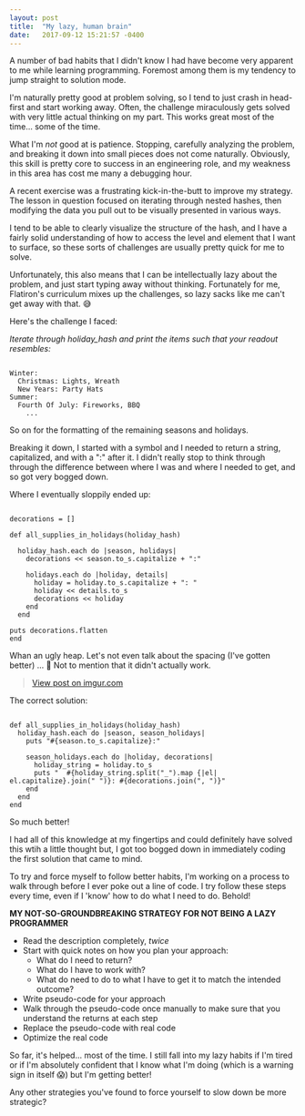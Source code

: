 ```yaml
---
layout: post
title:  "My lazy, human brain"
date:   2017-09-12 15:21:57 -0400
---
```


A number of bad habits that I didn't know I had have become very apparent to me while learning programming. Foremost among them is my tendency to jump straight to solution mode. 

I'm naturally pretty good at problem solving, so I tend to just crash in head-first and start working away. Often, the challenge miraculously gets solved with very little actual thinking on my part. This works great most of the time... some of the time.

What I'm *not* good at is patience. Stopping, carefully analyzing the problem, and breaking it down into small pieces does not come naturally. Obviously, this skill is pretty core to success in an engineering role, and my weakness in this area has cost me many a debugging hour. 

A recent exercise was a frustrating kick-in-the-butt to improve my strategy. The lesson in question focused on iterating through nested hashes, then modifying the data you pull out to be visually presented in various ways. 

I tend to be able to clearly visualize the structure of the hash, and I have a fairly solid understanding of how to access the level and element that I want to surface, so these sorts of challenges are usually pretty quick for me to solve. 

Unfortunately, this also means that I can be intellectually lazy about the problem, and just start typing away without thinking. Fortunately for me, Flatiron's curriculum mixes up the challenges, so lazy sacks like me can't get away with that. 😅

Here's the challenge I faced:

*Iterate through holiday_hash and print the items such that your readout resembles:*

```

Winter:
  Christmas: Lights, Wreath
  New Years: Party Hats
Summer:
  Fourth Of July: Fireworks, BBQ
	...
```

So on for the formatting of the remaining seasons and holidays.

Breaking it down, I started with a symbol and I needed to return a string, capitalized, and with a ":" after it. I didn't really stop to think through through the difference between where I was and where I needed to get, and so got very bogged down.

Where I eventually sloppily ended up: 

```

decorations = []

def all_supplies_in_holidays(holiday_hash)

  holiday_hash.each do |season, holidays|
    decorations << season.to_s.capitalize + ":"

    holidays.each do |holiday, details|
      holiday = holiday.to_s.capitalize + ": "
      holiday << details.to_s
      decorations << holiday
    end
  end

puts decorations.flatten
end

```

Whan an ugly heap. Let's not even talk about the spacing (I've gotten better) ... 💩 Not to mention that it didn't actually work.	

<blockquote class="imgur-embed-pub" lang="en" data-id="6pImDY8"><a href="//imgur.com/6pImDY8">View post on imgur.com</a></blockquote><script async src="//s.imgur.com/min/embed.js" charset="utf-8"></script>

The correct solution:
	
```

def all_supplies_in_holidays(holiday_hash)
  holiday_hash.each do |season, season_holidays|
    puts "#{season.to_s.capitalize}:"

    season_holidays.each do |holiday, decorations|
      holiday_string = holiday.to_s
      puts "  #{holiday_string.split("_").map {|el| el.capitalize}.join(" ")}: #{decorations.join(", ")}"
    end
  end
end

```

So much better!

I had all of this knowledge at my fingertips and could definitely have solved this wtih a little thought but, I got too bogged down in immediately coding the first solution that came to mind. 

To try and force myself to follow better habits, I'm working on a process to walk through before I ever poke out a line of code. I try follow these steps every time, even if I 'know' how to do what I need to do. Behold!


**MY NOT-SO-GROUNDBREAKING STRATEGY FOR NOT BEING A LAZY PROGRAMMER**

* Read the description completely, *twice*
* Start with quick notes on how you plan your approach: 
	* What do I need to return? 
	* What do I have to work with?
	* What do need to do to what I have to get it to match the intended outcome?
* Write pseudo-code for your approach
* Walk through the pseudo-code once manually to make sure that you understand the returns at each step
* Replace the pseudo-code with real code
* Optimize the real code

So far, it's helped... most of the time. I still fall into my lazy habits if I'm tired or if I'm absolutely confident that I know what I'm doing (which is a warning sign in itself 😱) but I'm getting better!

Any other strategies you've found to force yourself to slow down be more strategic?
